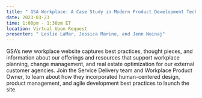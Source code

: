 ```yaml
---
title: " GSA Workplace: A Case Study in Modern Product Development Tech Talk "
date: 2023-03-23
time: 1:00pm - 1:30pm ET
location: Virtual Upon Request
presenter: " Leslie LaMar, Jessica Marine, and Jenn Noinaj"
---
```

<!--StartFragment-->

GSA’s new workplace website captures best practices, thought pieces, and information about our offerings and resources that support workplace planning, change management, and real estate optimization for our external customer agencies. Join the Service Delivery team and Workplace Product Owner, to learn about how they incorporated human-centered design, product management, and agile development best practices to launch the site.

<!--EndFragment-->